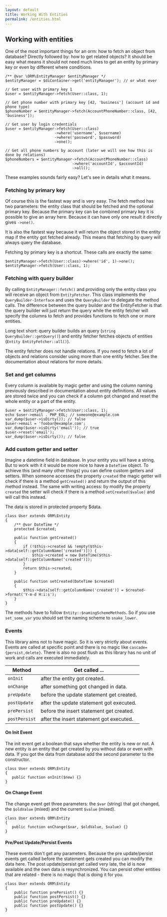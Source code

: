 ```yaml
---
layout: default
title: Working With Entities
permalink: /entities.html
---
```

## Working with entities

One of the most important things for an orm: how to fetch an object from database? Directly followed by: how to get
related objects? It should be easy what means it should not need much lines to get an entity by primary key or even by
different where conditions.

```php?start_inline=true
/** @var \ORM\EntityManager $entityManager */
$entityManager = $diContainer->get('entityManager'); // or what ever

// Get user with primary key 1
$user = $entityManager->fetch(User::class, 1);

// Get phone number with primary key [42, 'business'] (account id and phone type)
$phoneNumber = $entityManager->fetch(AccountPhoneNumber::class, [42, 'business']);

// Get user by login credentials
$user = $entityManager->fetch(User::class)
                      ->where('username', $username)
                      ->where('password', $password)
                      ->one();

// Get all phone numbers by account (later we will see how this is done by relations)
$phoneNumbers = $entityManager->fetch(AccountPhoneNumber::class)
                              ->where('accountId', $accountId)
                              ->all();
```

These examples sounds fairly easy? Let's see in details what it means.

### Fetching by primary key

Of course this is the fastest way and is very easy. The fetch method has two parameters: the entity class that should
be fetched and the optional primary key. Because the primary key can be combined primary key it is possible to give an
array here. Because it can have only one result it directly gives `->one()`.

It is also the fastest way because it will return the object stored in the entity map if the entity got fetched
already. This means that fetching by query will always query the database.

Fetching by primary key is a shortcut. These calls are exactly the same:

```php?start_inline=true
$entityManager->fetch(User::class)->where('id', 1)->one();
$entityManager->fetch(User::class, 1);
```

### Fetching with query builder

By calling `EntityManager::fetch()` and providing only the entity class you will receive an object from 
`EntityFetcher`. This class implements the `QueryBuilder-Interface` and uses the `QueryBuilder` to delegate the method
calls. The difference between the query builder and the EntityFetcher is that the query builder will just return the
query while the entity fetcher will specify the columns to fetch and provides functions to fetch one or more entities.

Long text short: query builder builds an query (`string QueryBuilder::getQuery()`) and entity fetcher fetches objects of 
entities (`Entity EntityFetcher::all()`).

The entity fetcher does not handle relations. If you need to fetch a lot of objects and relations consider using more
than one entity fetcher. See the documentation about relations for more details.

### Set and get columns

Every column is available by magic getter and using the column naming previously described in documentation about
entity definitions. All values are stored twice and you can check if a column got changed and reset the whole entity
or a part of the entity.

```php?start_inline=true
$user = $entityManager->fetch(User::class, 1);
echo $user->email . PHP_EOL; // someone@example.com
var_dump($user->isDirty()); // false
$user->email = 'foobar@example.com';
var_dump($user->isDirty('email')); // true
$user->reset('email');
var_dump($user->isDirty()); // false
```

### Add custom getter and setter

Imagine a datetime field in database. In your entity you will have a string. But to work with it it would be more nice
to have a `DateTime` object. To achieve this (and many other things) you can define custom getters and setters. When
someone accesses the property `created` the magic getter will check if there is a method `getCreated()` and return the
output of this method instead. The same with writing access: by modify the property `created` the setter will check
if there is a method `setCreated($value)` and will call this instead.

The data is stored in protected property $data.
 
```php?start_inline=true
class User extends ORM\Entity
{
    /** @var DateTime */
    protected $created;
    
    public function getCreated()
    {
        if (!$this->created && !empty($this->data[self::getColumnName('created')])) {
            $this->created = new DateTime($this->data[self::getColumnName('created')]);
        }
        return $this->created;
    }
    
    public function setCreated(DateTime $created)
    {
        $this->data[self::getColumnName('created')] = $created->format('Y-m-d H:i:s');
    }
}
```

The methods have to follow `Entity::$namingSchemeMethods`. So if you use `set_some_var` you should set the naming
scheme to `snake_lower`.

### Events

This library aims not to have magic. So it is very strictly about events. Events are called at specific point and there
is no magic like `cascade={persist,delete}`. There is also no post flush as this library has no unit of work and calls
are executed immediately.

| Method        | Get called ...                           |
|---------------|------------------------------------------|
| `onInit`      | after the entity got created.            |
| `onChange`    | after something got changed in data.     |
| `preUpdate`   | before the update statement get created. |
| `postUpdate`  | after the update statement got executed. |
| `prePersist`  | before the insert statement get created. |
| `postPersist` | after the insert statement got executed. |

#### On Init Event

The init event get a boolean that says whether the entity is new or not. A new entity is an entity that get created
by you without data or even with data. If you got the data from database add the second parameter to the constructor.

```php?start_inline=true
class User extends ORM\Entity
{
   public function onInit($new) {}
}
```

#### On Change Event

The change event get three parameters: the `$var` (string) that got changed, the `$oldValue` (mixed) and the current 
`$value` (mixed).

```php?start_inline=true
class User extends ORM\Entity
{
   public function onChange($var, $oldValue, $value) {}
}
```

#### Pre/Post Update/Persist Events

These events don't get any parameters. Because the pre update/persist events get called before the statement gets
created you can modify the data here. The post update/persist get called very late, the id is now available and the own
data is resynchronized. You can persist other entities that are related - there is no magic that is doing it for you.

```php?start_inline=true
class User extends ORM\Entity
{
    public function prePersist() {}
    public function postPersist() {}
    public function preUpdate() {}
    public function postUpdate() {}
}
```
